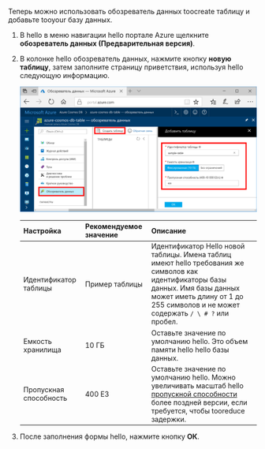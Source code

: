 Теперь можно использовать обозреватель данных toocreate таблицу и добавьте tooyour базу данных. 

1. В hello в меню навигации hello портале Azure щелкните **обозреватель данных (Предварительная версия)**. 
2. В колонке hello обозреватель данных, нажмите кнопку **новую таблицу**, затем заполните страницу приветствия, используя hello следующую информацию.

    ![Обозреватель данных в hello портал Azure](./media/cosmos-db-create-table/azure-cosmosdb-data-explorer.png)

    Настройка|Рекомендуемое значение|Описание
    ---|---|---
    Идентификатор таблицы|Пример таблицы|Идентификатор Hello новой таблицы. Имена таблиц имеют hello требования же символов как идентификаторы базы данных. Имя базы данных может иметь длину от 1 до 255 символов и не может содержать `/ \ # ?` или пробел.
    Емкость хранилища| 10 ГБ|Оставьте значение по умолчанию hello. Это объем памяти hello hello базы данных.
    Пропускная способность|400 ЕЗ|Оставьте значение по умолчанию hello. Можно увеличивать масштаб hello [пропускной способности](../articles/cosmos-db/request-units.md) более поздней версии, если требуется, чтобы tooreduce задержки.

3. После заполнения формы hello, нажмите кнопку **ОК**.
